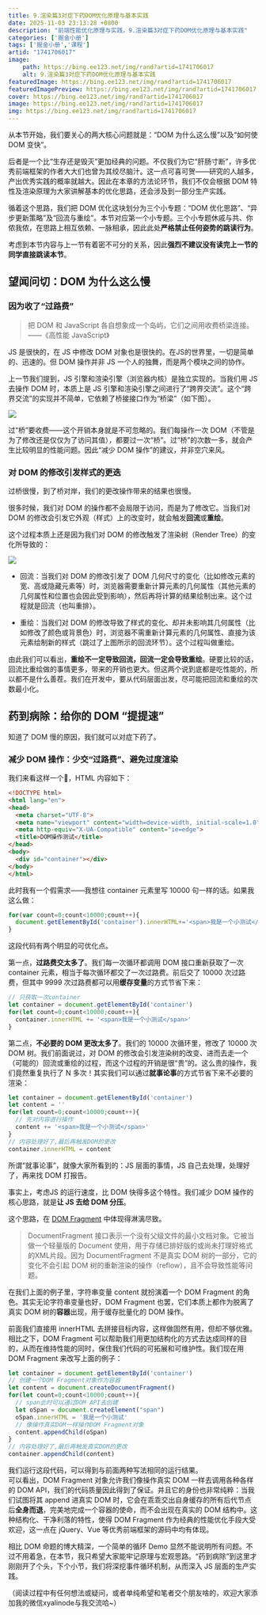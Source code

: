 ```yaml
---
title: 9.渲染篇3对症下药DOM优化原理与基本实践
date: 2025-11-03 23:13:28 +0800
description: "前端性能优化原理与实践，9.渲染篇3对症下药DOM优化原理与基本实践"
categories: ['掘金小册']
tags: ['掘金小册','课程']
artid: "1741706017"
image:
    path: https://bing.ee123.net/img/rand?artid=1741706017
    alt: 9.渲染篇3对症下药DOM优化原理与基本实践
featuredImage: https://bing.ee123.net/img/rand?artid=1741706017
featuredImagePreview: https://bing.ee123.net/img/rand?artid=1741706017
cover: https://bing.ee123.net/img/rand?artid=1741706017
image: https://bing.ee123.net/img/rand?artid=1741706017
img: https://bing.ee123.net/img/rand?artid=1741706017
---
```




从本节开始，我们要关心的两大核心问题就是：“DOM 为什么这么慢”以及“如何使 DOM 变快”。    

后者是一个比“生存还是毁灭”更加经典的问题。不仅我们为它“肝肠寸断”，许多优秀前端框架的作者大大们也曾为其绞尽脑汁。这一点可喜可贺——研究的人越多，产出优秀实践的概率就越大。因此在本章的方法论环节，我们不仅会根据 DOM 特性及渲染原理为大家讲解基本的优化思路，还会涉及到一部分生产实践。     
  
循着这个思路，我们把 DOM 优化这块划分为三个小专题：“DOM 优化思路”、“异步更新策略”及“回流与重绘”。本节对应第一个小专题。三个小专题休戚与共、你侬我侬，在思路上相互依赖、一脉相承，因此此处**严格禁止任何姿势的跳读行为**。

考虑到本节内容与上一节有着密不可分的关系，因此**强烈不建议没有读完上一节的同学直接跳读本节**。     


## 望闻问切：DOM 为什么这么慢   
### 因为收了“过路费”

> 把 DOM 和 JavaScript 各自想象成一个岛屿，它们之间用收费桥梁连接。——《高性能 JavaScript》
   
JS 是很快的，在 JS 中修改 DOM 对象也是很快的。在JS的世界里，一切是简单的、迅速的。但 DOM 操作并非 JS 一个人的独舞，而是两个模块之间的协作。    

上一节我们提到，JS 引擎和渲染引擎（浏览器内核）是独立实现的。当我们用 JS 去操作 DOM 时，本质上是 JS 引擎和渲染引擎之间进行了“跨界交流”。这个“跨界交流”的实现并不简单，它依赖了桥接接口作为“桥梁”（如下图）。   

![](https://p1-jj.byteimg.com/tos-cn-i-t2oaga2asx/gold-user-assets/2018/9/29/166254bce949ca58~tplv-t2oaga2asx-image.image)

过“桥”要收费——这个开销本身就是不可忽略的。我们每操作一次 DOM（不管是为了修改还是仅仅为了访问其值），都要过一次“桥”。过“桥”的次数一多，就会产生比较明显的性能问题。因此“减少 DOM 操作”的建议，并非空穴来风。    
  
### 对 DOM 的修改引发样式的更迭  

过桥很慢，到了桥对岸，我们的更改操作带来的结果也很慢。  

很多时候，我们对 DOM 的操作都不会局限于访问，而是为了修改它。当我们对 DOM 的修改会引发它外观（样式）上的改变时，就会触发**回流**或**重绘**。   

这个过程本质上还是因为我们对 DOM 的修改触发了渲染树（Render Tree）的变化所导致的：    

![](https://p1-jj.byteimg.com/tos-cn-i-t2oaga2asx/gold-user-assets/2018/9/29/1662558836a66620~tplv-t2oaga2asx-image.image)

- 回流：当我们对 DOM 的修改引发了 DOM 几何尺寸的变化（比如修改元素的宽、高或隐藏元素等）时，浏览器需要重新计算元素的几何属性（其他元素的几何属性和位置也会因此受到影响），然后再将计算的结果绘制出来。这个过程就是回流（也叫重排）。   

- 重绘：当我们对 DOM 的修改导致了样式的变化、却并未影响其几何属性（比如修改了颜色或背景色）时，浏览器不需重新计算元素的几何属性、直接为该元素绘制新的样式（跳过了上图所示的回流环节）。这个过程叫做重绘。   
  
由此我们可以看出，**重绘不一定导致回流，回流一定会导致重绘**。硬要比较的话，回流比重绘做的事情更多，带来的开销也更大。但这两个说到底都是吃性能的，所以都不是什么善茬。我们在开发中，要从代码层面出发，尽可能把回流和重绘的次数最小化。  

## 药到病除：给你的 DOM “提提速” 

知道了 DOM 慢的原因，我们就可以对症下药了。

### 减少 DOM 操作：少交“过路费”、避免过度渲染

我们来看这样一个🌰，HTML 内容如下：

```html
<!DOCTYPE html>
<html lang="en">
<head>
  <meta charset="UTF-8">
  <meta name="viewport" content="width=device-width, initial-scale=1.0">
  <meta http-equiv="X-UA-Compatible" content="ie=edge">
  <title>DOM操作测试</title>
</head>
<body>
  <div id="container"></div>
</body>
</html>
```   

此时我有一个假需求——我想往 container 元素里写 10000 句一样的话。如果我这么做：

```javascript
for(var count=0;count<10000;count++){ 
  document.getElementById('container').innerHTML+='<span>我是一个小测试</span>'
} 
```

这段代码有两个明显的可优化点。

第一点，**过路费交太多了**。我们每一次循环都调用 DOM 接口重新获取了一次 container 元素，相当于每次循环都交了一次过路费。前后交了 10000 次过路费，但其中 9999 次过路费都可以用**缓存变量**的方式节省下来：  

```javascript
// 只获取一次container
let container = document.getElementById('container')
for(let count=0;count<10000;count++){ 
  container.innerHTML += '<span>我是一个小测试</span>'
} 
```

第二点，**不必要的 DOM 更改太多了**。我们的 10000 次循环里，修改了 10000 次 DOM 树。我们前面说过，对 DOM 的修改会引发渲染树的改变、进而去走一个（可能的）回流或重绘的过程，而这个过程的开销是很“贵”的。这么贵的操作，我们竟然重复执行了 N 多次！其实我们可以通过**就事论事**的方式节省下来不必要的渲染：

```javascript
let container = document.getElementById('container')
let content = ''
for(let count=0;count<10000;count++){ 
  // 先对内容进行操作
  content += '<span>我是一个小测试</span>'
} 
// 内容处理好了,最后再触发DOM的更改
container.innerHTML = content
```
所谓“就事论事”，就像大家所看到的：JS 层面的事情，JS 自己去处理，处理好了，再来找 DOM 打报告。      

事实上，考虑JS 的运行速度，比 DOM 快得多这个特性。我们减少 DOM 操作的核心思路，就是**让 JS 去给 DOM 分压**。         
  
这个思路，在 [DOM Fragment](https://developer.mozilla.org/zh-CN/docs/Web/API/DocumentFragment) 中体现得淋漓尽致。   

> DocumentFragment 接口表示一个没有父级文件的最小文档对象。它被当做一个轻量版的 Document 使用，用于存储已排好版的或尚未打理好格式的XML片段。因为 DocumentFragment 不是真实 DOM 树的一部分，它的变化不会引起 DOM 树的重新渲染的操作（reflow），且不会导致性能等问题。 

在我们上面的例子里，字符串变量 content 就扮演着一个 DOM Fragment 的角色。其实无论字符串变量也好，DOM Fragment 也罢，它们本质上都作为脱离了真实 DOM 树的**容器**出现，用于缓存批量化的 DOM 操作。    

前面我们直接用 innerHTML 去拼接目标内容，这样做固然有用，但却不够优雅。相比之下，DOM Fragment 可以帮助我们用更加结构化的方式去达成同样的目的，从而在维持性能的同时，保住我们代码的可拓展和可维护性。我们现在用 DOM Fragment 来改写上面的例子：   
   
   
```javascript
let container = document.getElementById('container')
// 创建一个DOM Fragment对象作为容器
let content = document.createDocumentFragment()
for(let count=0;count<10000;count++){
  // span此时可以通过DOM API去创建
  let oSpan = document.createElement("span")
  oSpan.innerHTML = '我是一个小测试'
  // 像操作真实DOM一样操作DOM Fragment对象
  content.appendChild(oSpan)
}
// 内容处理好了,最后再触发真实DOM的更改
container.appendChild(content)
``` 

我们运行这段代码，可以得到与前面两种写法相同的运行结果。   
可以看出，DOM Fragment 对象允许我们像操作真实 DOM 一样去调用各种各样的 DOM API，我们的代码质量因此得到了保证。并且它的身份也非常纯粹：当我们试图将其 append 进真实 DOM 时，它会在乖乖交出自身缓存的所有后代节点后**全身而退**，完美地完成一个容器的使命，而不会出现在真实的 DOM 结构中。这种结构化、干净利落的特性，使得 DOM Fragment 作为经典的性能优化手段大受欢迎，这一点在 jQuery、Vue 等优秀前端框架的源码中均有体现。


相比 DOM 命题的博大精深，一个简单的循环 Demo 显然不能说明所有问题。不过不用着急，在本节，我只希望大家能牢记原理与宏观思路。“药到病除”到这里才刚刚开了个头，下个小节，我们将深挖事件循环机制，从而深入 JS 层面的生产实践。
 


（阅读过程中有任何想法或疑问，或者单纯希望和笔者交个朋友啥的，欢迎大家添加我的微信xyalinode与我交流哈~）






